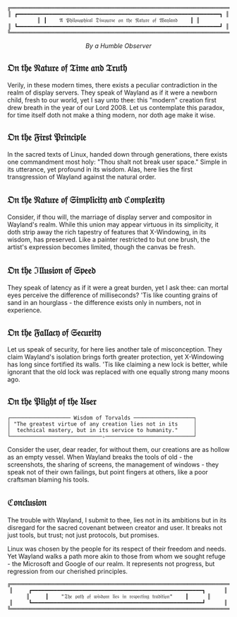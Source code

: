 <div align="center">

```ascii
╔══════════════════════════════════════════════════════════════════════════╗
║ ┏━━━━━━━━━━━━━━━━━━━━━━━━━━━━━━━━━━━━━━━━━━━━━━━━━━━━━━━━━━━━━━━━┓ ║
║ ┃    𝔄 𝔓𝔥𝔦𝔩𝔬𝔰𝔬𝔭𝔥𝔦𝔠𝔞𝔩 𝔇𝔦𝔰𝔠𝔬𝔲𝔯𝔰𝔢 𝔬𝔫 𝔱𝔥𝔢 𝔑𝔞𝔱𝔲𝔯𝔢 𝔬𝔣 𝔚𝔞𝔶𝔩𝔞𝔫𝔡    ┃ ║
║ ┗━━━━━━━━━━━━━━━━━━━━━━━━━━━━━━━━━━━━━━━━━━━━━━━━━━━━━━━━━━━━━━━━┛ ║
╚══════════════════════════════════════════════════════════════════════════╝
```

*By a Humble Observer*

</div>

## 𝔒𝔫 𝔱𝔥𝔢 𝔑𝔞𝔱𝔲𝔯𝔢 𝔬𝔣 𝔗𝔦𝔪𝔢 𝔞𝔫𝔡 𝔗𝔯𝔲𝔱𝔥

Verily, in these modern times, there exists a peculiar contradiction in the realm of display servers. They speak of Wayland as if it were a newborn child, fresh to our world, yet I say unto thee: this "modern" creation first drew breath in the year of our Lord 2008. Let us contemplate this paradox, for time itself doth not make a thing modern, nor doth age make it wise.

## 𝔒𝔫 𝔱𝔥𝔢 𝔉𝔦𝔯𝔰𝔱 𝔓𝔯𝔦𝔫𝔠𝔦𝔭𝔩𝔢

In the sacred texts of Linux, handed down through generations, there exists one commandment most holy: "Thou shalt not break user space." Simple in its utterance, yet profound in its wisdom. Alas, here lies the first transgression of Wayland against the natural order.

## 𝔒𝔫 𝔱𝔥𝔢 𝔑𝔞𝔱𝔲𝔯𝔢 𝔬𝔣 𝔖𝔦𝔪𝔭𝔩𝔦𝔠𝔦𝔱𝔶 𝔞𝔫𝔡 ℭ𝔬𝔪𝔭𝔩𝔢𝔵𝔦𝔱𝔶

Consider, if thou will, the marriage of display server and compositor in Wayland's realm. While this union may appear virtuous in its simplicity, it doth strip away the rich tapestry of features that X-Windowing, in its wisdom, has preserved. Like a painter restricted to but one brush, the artist's expression becomes limited, though the canvas be fresh.

## 𝔒𝔫 𝔱𝔥𝔢 ℑ𝔩𝔩𝔲𝔰𝔦𝔬𝔫 𝔬𝔣 𝔖𝔭𝔢𝔢𝔡

They speak of latency as if it were a great burden, yet I ask thee: can mortal eyes perceive the difference of milliseconds? 'Tis like counting grains of sand in an hourglass - the difference exists only in numbers, not in experience.

## 𝔒𝔫 𝔱𝔥𝔢 𝔉𝔞𝔩𝔩𝔞𝔠𝔶 𝔬𝔣 𝔖𝔢𝔠𝔲𝔯𝔦𝔱𝔶

Let us speak of security, for here lies another tale of misconception. They claim Wayland's isolation brings forth greater protection, yet X-Windowing has long since fortified its walls. 'Tis like claiming a new lock is better, while ignorant that the old lock was replaced with one equally strong many moons ago.

## 𝔒𝔫 𝔱𝔥𝔢 𝔓𝔩𝔦𝔤𝔥𝔱 𝔬𝔣 𝔱𝔥𝔢 𝔘𝔰𝔢𝔯

```ascii
┌─────────────────── Wisdom of Torvalds ───────────────────┐
│ "The greatest virtue of any creation lies not in its     │
│  technical mastery, but in its service to humanity."     │
└─────────────────────────────✧────────────────────────────┘
```

Consider the user, dear reader, for without them, our creations are as hollow as an empty vessel. When Wayland breaks the tools of old - the screenshots, the sharing of screens, the management of windows - they speak not of their own failings, but point fingers at others, like a poor craftsman blaming his tools.

## ℭ𝔬𝔫𝔠𝔩𝔲𝔰𝔦𝔬𝔫

The trouble with Wayland, I submit to thee, lies not in its ambitions but in its disregard for the sacred covenant between creator and user. It breaks not just tools, but trust; not just protocols, but promises.

Linux was chosen by the people for its respect of their freedom and needs. Yet Wayland walks a path more akin to those from whom we sought refuge - the Microsoft and Google of our realm. It represents not progress, but regression from our cherished principles.

<div align="center">

```ascii
╔══════════════════════════════════════════════════════════════════════════╗
║     ┏━━━━━━━━━━━━━━━━━━━━━━━━━━━━━━━━━━━━━━━━━━━━━━━━━━━━━━┓      ║
║     ┃    "𝔗𝔥𝔢 𝔭𝔞𝔱𝔥 𝔬𝔣 𝔴𝔦𝔰𝔡𝔬𝔪 𝔩𝔦𝔢𝔰 𝔦𝔫 𝔯𝔢𝔰𝔭𝔢𝔠𝔱𝔦𝔫𝔤 𝔱𝔯𝔞𝔡𝔦𝔱𝔦𝔬𝔫"    ┃      ║
║     ┗━━━━━━━━━━━━━━━━━━━━━━━━━━━━━━━━━━━━━━━━━━━━━━━━━━━━━━┛      ║
╚══════════════════════════════════════════════════════════════════════════╝
```

</div>
